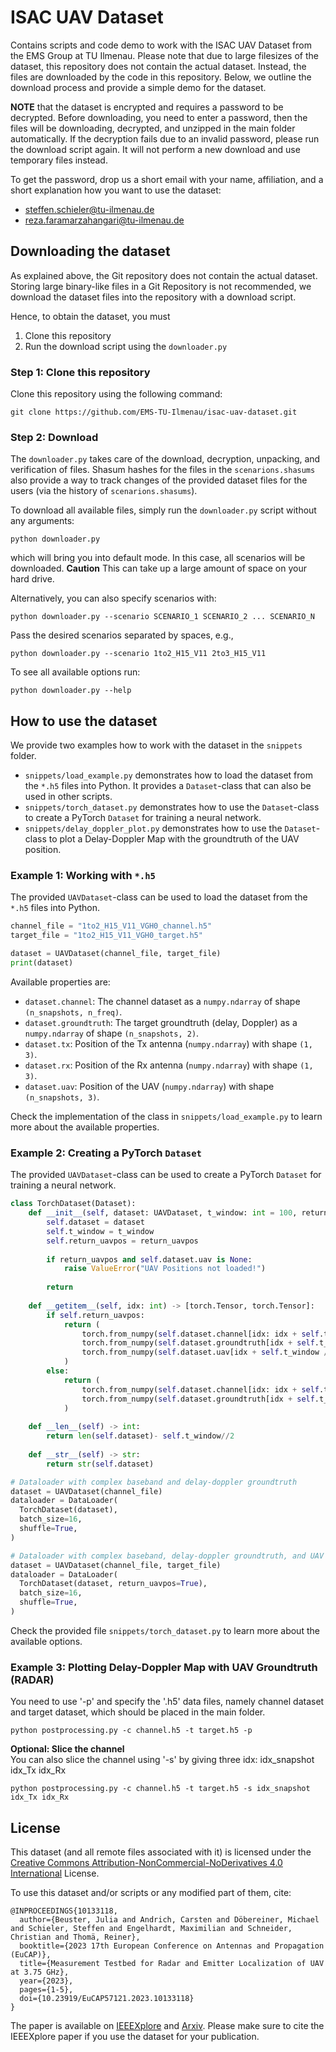 # ISAC UAV Dataset

Contains scripts and code demo to work with the ISAC UAV Dataset from the EMS Group at TU Ilmenau.
Please note that due to large filesizes of the dataset, this repository does not contain the actual dataset.
Instead, the files are downloaded by the code in this repository. 
Below, we outline the download process and provide a simple demo for the dataset. 

**NOTE** that the dataset is encrypted and requires a password to be decrypted. 
Before downloading, you need to enter a password, then the files will be downloading, decrypted, and unzipped in the main folder automatically.
If the decryption fails due to an invalid password, please run the download script again. It will not perform a new download and use temporary files instead.

To get the password, drop us a short email with your name, affiliation, and a short explanation how you want to use the dataset:
- [steffen.schieler@tu-ilmenau.de](mailto:steffen.schieler@tu-ilmenau.de?subject=[ISAV-UAV-Dataset]) 
- [reza.faramarzahangari@tu-ilmenau.de](mailto:reza.faramarzahangari@tu-ilmenau.de?subject=[ISAV-UAV-Dataset)


## Downloading the dataset

As explained above, the Git repository does not contain the actual dataset.
Storing large binary-like files in a Git Repository is not recommended, we download the dataset files into the repository with a download script.

Hence, to obtain the dataset, you must
1. Clone this repository
2. Run the download script using the `downloader.py`

### Step 1: Clone this repository
Clone this repository using the following command:
```
git clone https://github.com/EMS-TU-Ilmenau/isac-uav-dataset.git
```

### Step 2: Download
The `downloader.py` takes care of the download, decryption, unpacking, and verification of files.
Shasum hashes for the files in the `scenarions.shasums` also provide a way to track changes of the provided dataset files for the users (via the history of `scenarions.shasums`).

To download all available files, simply run the `downloader.py` script without any arguments:
```
python downloader.py
```
which will bring you into default mode.
In this case, all scenarios will be downloaded.
**Caution** This can take up a large amount of space on your hard drive.

Alternatively, you can also specify scenarios with:  
```
python downloader.py --scenario SCENARIO_1 SCENARIO_2 ... SCENARIO_N
```
Pass the desired scenarios separated by spaces, e.g.,
```
python downloader.py --scenario 1to2_H15_V11 2to3_H15_V11
```

To see all available options run:
```
python downloader.py --help
```

## How to use the dataset
We provide two examples how to work with the dataset in the `snippets` folder.
- `snippets/load_example.py` demonstrates how to load the dataset from the `*.h5` files into Python. It provides a `Dataset`-class that can also be used in other scripts.
- `snippets/torch_dataset.py` demonstrates how to use the `Dataset`-class to create a PyTorch `Dataset` for training a neural network.
- `snippets/delay_doppler_plot.py` demonstrates how to use the `Dataset`-class to plot a Delay-Doppler Map with the groundtruth of the UAV position.

### Example 1: Working with `*.h5`
The provided `UAVDataset`-class can be used to load the dataset from the `*.h5` files into Python.
```python
channel_file = "1to2_H15_V11_VGH0_channel.h5"
target_file = "1to2_H15_V11_VGH0_target.h5"

dataset = UAVDataset(channel_file, target_file)
print(dataset)
```

Available properties are:
- `dataset.channel`: The channel dataset as a `numpy.ndarray` of shape `(n_snapshots, n_freq)`.
- `dataset.groundtruth`: The target groundtruth (delay, Doppler) as a `numpy.ndarray` of shape `(n_snapshots, 2)`.
- `dataset.tx`: Position of the Tx antenna (`numpy.ndarray`) with shape `(1, 3)`.
- `dataset.rx`: Position of the Rx antenna (`numpy.ndarray`) with shape `(1, 3)`.
- `dataset.uav`: Position of the UAV (`numpy.ndarray`) with shape `(n_snapshots, 3)`.

Check the implementation of the class in `snippets/load_example.py` to learn more about the available properties.

### Example 2: Creating a PyTorch `Dataset`
The provided `UAVDataset`-class can be used to create a PyTorch `Dataset` for training a neural network.
```python
class TorchDataset(Dataset):
    def __init__(self, dataset: UAVDataset, t_window: int = 100, return_uavpos: bool = False):
        self.dataset = dataset
        self.t_window = t_window
        self.return_uavpos = return_uavpos
        
        if return_uavpos and self.dataset.uav is None:
            raise ValueError("UAV Positions not loaded!")
        
        return
    
    def __getitem__(self, idx: int) -> [torch.Tensor, torch.Tensor]:
        if self.return_uavpos:
            return (
                torch.from_numpy(self.dataset.channel[idx: idx + self.t_window]), 
                torch.from_numpy(self.dataset.groundtruth[idx + self.t_window // 2]),
                torch.from_numpy(self.dataset.uav[idx + self.t_window // 2])
            )
        else:
            return (
                torch.from_numpy(self.dataset.channel[idx: idx + self.t_window]), 
                torch.from_numpy(self.dataset.groundtruth[idx + self.t_window // 2]),
            )
    
    def __len__(self) -> int:
        return len(self.dataset)- self.t_window//2
    
    def __str__(self) -> str:
        return str(self.dataset)
```


```python
# Dataloader with complex baseband and delay-doppler groundtruth
dataset = UAVDataset(channel_file)
dataloader = DataLoader(
  TorchDataset(dataset), 
  batch_size=16, 
  shuffle=True,
)
```

```python
# Dataloader with complex baseband, delay-doppler groundtruth, and UAV positions
dataset = UAVDataset(channel_file, target_file)
dataloader = DataLoader(
  TorchDataset(dataset, return_uavpos=True), 
  batch_size=16, 
  shuffle=True,
)
```

Check the provided file `snippets/torch_dataset.py` to learn more about the available options.

### Example 3: Plotting Delay-Doppler Map with UAV Groundtruth (RADAR)
You need to use '-p' and specify the '.h5' data files, namely channel dataset and target dataset, which should be placed in the main folder.    
```
python postprocessing.py -c channel.h5 -t target.h5 -p
```

**Optional: Slice the channel**  
You can also slice the channel using '-s' by giving three idx: idx_snapshot idx_Tx idx_Rx
```
python postprocessing.py -c channel.h5 -t target.h5 -s idx_snapshot idx_Tx idx_Rx
```

## License
This dataset (and all remote files associated with it) is licensed under the [Creative Commons Attribution-NonCommercial-NoDerivatives 4.0 International](https://creativecommons.org/licenses/by-nc-nd/4.0/legalcode) License.

To use this dataset and/or scripts or any modified part of them, cite:
```
@INPROCEEDINGS{10133118,
  author={Beuster, Julia and Andrich, Carsten and Döbereiner, Michael and Schieler, Steffen and Engelhardt, Maximilian and Schneider, Christian and Thomä, Reiner},
  booktitle={2023 17th European Conference on Antennas and Propagation (EuCAP)}, 
  title={Measurement Testbed for Radar and Emitter Localization of UAV at 3.75 GHz}, 
  year={2023},
  pages={1-5},
  doi={10.23919/EuCAP57121.2023.10133118}
}
```

The paper is available on [IEEEXplore](https://ieeexplore.ieee.org/document/10133118) and [Arxiv](https://arxiv.org/abs/2210.07168).
Please make sure to cite the IEEEXplore paper if you use the dataset for your publication.
